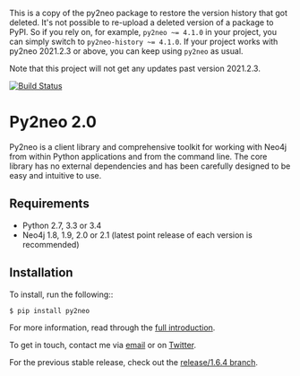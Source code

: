 This is a copy of the py2neo package to restore the version history that got deleted.
It's not possible to re-upload a deleted version of a package to PyPI.
So if you rely on, for example, `py2neo ~= 4.1.0` in your project, you can simply switch to `py2neo-history ~= 4.1.0`.
If your project works with py2neo 2021.2.3 or above, you can keep using `py2neo` as usual.

Note that this project will not get any updates past version 2021.2.3.

[![Build Status](https://travis-ci.org/nigelsmall/py2neo.svg?branch=release%2F2.0)](https://travis-ci.org/nigelsmall/py2neo)

Py2neo 2.0
==========

Py2neo is a client library and comprehensive toolkit for working with Neo4j from within Python
applications and from the command line. The core library has no external dependencies and has been
carefully designed to be easy and intuitive to use.


Requirements
------------

- Python 2.7, 3.3 or 3.4
- Neo4j 1.8, 1.9, 2.0 or 2.1 (latest point release of each version is recommended)


Installation
------------

To install, run the following::

    $ pip install py2neo


For more information, read through the [full introduction](http://py2neo.org/2.0/intro.html).

To get in touch, contact me via [email](mailto:nigel@py2neo.org) or on
[Twitter](https://twitter.com/neonige).

For the previous stable release, check out the [release/1.6.4 branch](https://github.com/nigelsmall/py2neo/tree/release/1.6.4).
